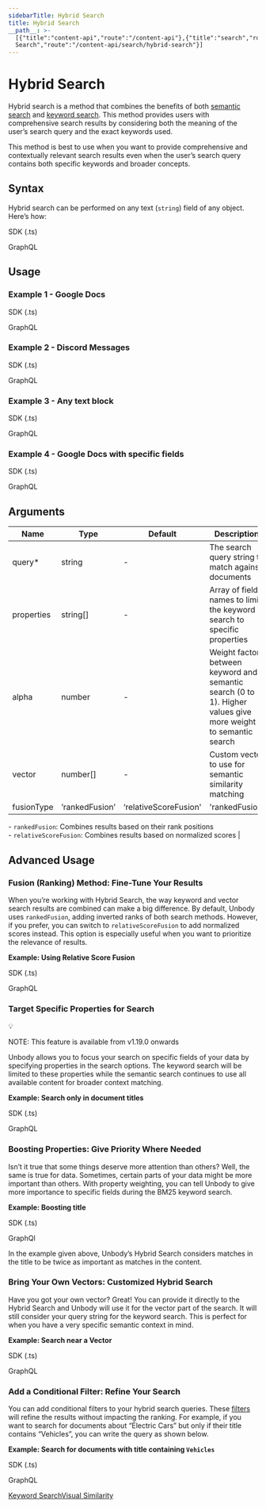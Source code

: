```yaml
---
sidebarTitle: Hybrid Search
title: Hybrid Search
__path__: >-
  [{"title":"content-api","route":"/content-api"},{"title":"search","route":"/content-api/search"},{"title":"Hybrid
  Search","route":"/content-api/search/hybrid-search"}]
---
```


# Hybrid Search

Hybrid search is a method that combines the benefits of both [semantic search](/content-api/search/semantic-search) and [keyword search](/content-api/search/keyword-search). This method provides users with comprehensive search results by considering both the meaning of the user’s search query and the exact keywords used.

This method is best to use when you want to provide comprehensive and contextually relevant search results even when the user’s search query contains both specific keywords and broader concepts.

## Syntax

Hybrid search can be performed on any text (`string`) field of any object. Here’s how:

SDK (.ts)

GraphQL

## Usage

### Example 1 - Google Docs

SDK (.ts)

GraphQL

### Example 2 - Discord Messages

SDK (.ts)

GraphQL

### Example 3 - Any text block

SDK (.ts)

GraphQL

### Example 4 - Google Docs with specific fields

SDK (.ts)

GraphQL

## Arguments

| Name | Type | Default | Description |
| --- | --- | --- | --- |
| query\* | string | \- | The search query string to match against documents |
| properties | string\[\] | \- | Array of field names to limit the keyword search to specific properties |
| alpha | number | \- | Weight factor between keyword and semantic search (0 to 1). Higher values give more weight to semantic search |
| vector | number\[\] | \- | Custom vector to use for semantic similarity matching |
| fusionType | ’rankedFusion’ | ‘relativeScoreFusion' | 'rankedFusion’ | Fusion algorithm to combine keyword and semantic search results:  
\- `rankedFusion`: Combines results based on their rank positions  
\- `relativeScoreFusion`: Combines results based on normalized scores |

## Advanced Usage

### Fusion (Ranking) Method: Fine-Tune Your Results

When you’re working with Hybrid Search, the way keyword and vector search results are combined can make a big difference. By default, Unbody uses `rankedFusion`, adding inverted ranks of both search methods. However, if you prefer, you can switch to `relativeScoreFusion` to add normalized scores instead. This option is especially useful when you want to prioritize the relevance of results.

**Example: Using Relative Score Fusion**

SDK (.ts)

GraphQL

### Target Specific Properties for Search

💡

NOTE: This feature is available from v1.19.0 onwards

Unbody allows you to focus your search on specific fields of your data by specifying properties in the search options. The keyword search will be limited to these properties while the semantic search continues to use all available content for broader context matching.

**Example: Search only in document titles**

SDK (.ts)

GraphQL

### Boosting Properties: Give Priority Where Needed

Isn’t it true that some things deserve more attention than others? Well, the same is true for data. Sometimes, certain parts of your data might be more important than others. With property weighting, you can tell Unbody to give more importance to specific fields during the BM25 keyword search.

**Example: Boosting title**

SDK (.ts)

GraphQl

In the example given above, Unbody’s Hybrid Search considers matches in the title to be twice as important as matches in the content.

### Bring Your Own Vectors: Customized Hybrid Search

Have you got your own vector? Great! You can provide it directly to the Hybrid Search and Unbody will use it for the vector part of the search. It will still consider your query string for the keyword search. This is perfect for when you have a very specific semantic context in mind.

**Example: Search near a Vector**

SDK (.ts)

GraphQL

### Add a Conditional Filter: Refine Your Search

You can add conditional filters to your hybrid search queries. These [filters](/content-api/filters) will refine the results without impacting the ranking. For example, if you want to search for documents about “Electric Cars” but only if their title contains “Vehicles”, you can write the query as shown below.

**Example: Search for documents with title containing `Vehicles`**

SDK (.ts)

GraphQL

[Keyword Search](/content-api/search/keyword-search "Keyword Search")[Visual Similarity](/content-api/search/visual-similarity "Visual Similarity")